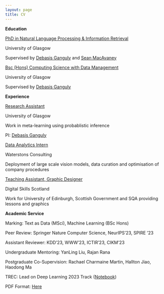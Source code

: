 ```yaml
---
layout: page
title: CV
---
```


<b>Education</b>

<u>PhD in Natural Language Processing & Information Retrieval</u>

University of Glasgow 

Supervised by <a href="https://gdebasis.github.io/">Debasis Ganguly</a> and <a href="https://macavaney.us/">Sean MacAvaney</a>

<u>Bsc (Hons) Computing Science with Data Management</u>

University of Glasgow 

Supervised by <a href="https://gdebasis.github.io/">Debasis Ganguly</a>

<b>Experience</b>

<u>Research Assistant</u>

University of Glasgow 

Work in meta-learning using probablistic inference

PI: <a href="https://gdebasis.github.io/">Debasis Ganguly</a>

<u>Data Analytics Intern</u>

Waterstons Consulting 

Deployment of large scale vision models, data curation and optimisation of company procedures

<u>Teaching Assistant, Graphic Designer</u>

Digital Skills Scotland

Work for University of Edinburgh, Scottish Government and SQA providing lessons and graphics

<b>Academic Service</b>

Marking: Text as Data (MSci), Machine Learning (BSc Hons)

Peer Review: Springer Nature Computer Science, NeurIPS’23, SPIRE ’23

Assistant Reviewer: KDD’23, WWW’23, ICTIR’23, CIKM’23

Undergraduate Mentoring: YanLing Liu, Rajan Rana

Postgraduate Co-Supervision: Rachael Charmaine Martin, Hallton Jiao, Haodong Ma

TREC: Lead on Deep Learning 2023 Track (<a href='https://parry-parry.github.io/assets/pdf/dl23.pdf'>Notebook</a>)


PDF Format: <a href='https://parry-parry.github.io/assets/pdf/cv.pdf'>Here</a>
